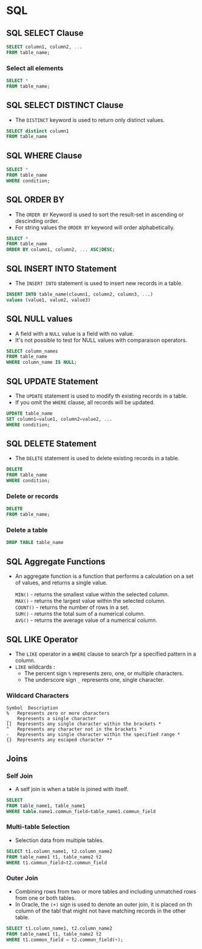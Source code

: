 # SQL 

## SQL SELECT Clause  

```sql
SELECT column1, column2, ...
FROM table_name; 
```
### Select all elements

```sql
SELECT * 
FROM table_name; 
```

## SQL SELECT DISTINCT Clause

- The `DISTINCT` keyword is used to return only distinct values.
```sql
SELECT distinct column1
FROM table_name
```

## SQL WHERE Clause

```sql
SELECT *
FROM table_name
WHERE condition; 
```

## SQL ORDER BY 

- The `ORDER BY` Keyword is used to sort the result-set in ascending or descinding order. 
- For string values the `ORDER BY` keyword will order alphabetically.    
```sql
SELECT * 
FROM table_name
ORDER BY column1, column2, ... ASC|DESC; 
``` 

## SQL INSERT INTO Statement
- The `INSERT INTO` statement is used to insert new records in a table.
```sql
INSERT INTO table_name(cloumn1, column2, column3, ...) 
values (value1, value2, value3) 
```

## SQL NULL values
- A field with a `NULL` value is a field with no value.  
- It's not possible to test for NULL values with comparaison operators.

```sql
SELECT column_names
FROM table_name
WHERE column_name IS NULL;
```

## SQL UPDATE Statement
- The `UPDATE` statement is used to modify th existing records in a table.
- If you omit the `WHERE` clause, all records will be updated.  
```sql
UPDATE table_name
SET column1=value1, column2=value2, ...
WHERE condition;
```

## SQL DELETE Statement
- The `DELETE` statement is used to delete existing records in a table.
```sql
DELETE
FROM table_name
WHERE condition;
```
### Delete or records
```sql
DELETE
FROM table_name;
```
### Delete a table 
```sql
DROP TABLE table_name
```

## SQL Aggregate Functions 
- An aggregate function is a function that performs a calculation on a set of values, and returns a single value.

    `MIN()` - returns the smallest value within the selected column.  
    `MAX()` - returns the largest value within the selected column.  
    `COUNT()` - returns the number of rows in a set.  
    `SUM()` - returns the total sum of a numerical column.  
    `AVG()` - returns the average value of a numerical column.  
## SQL LIKE Operator
- The `LIKE` operator in a `WHERE` clause to search fpr a specified pattern in a column.
- `LIKE` wildcards :
    - The percent sign `%` represents zero, one, or multiple characters.  
    - The underscore sign `_` represents one, single character.
### Wildcard Characters
    Symbol 	Description
    % 	Represents zero or more characters
    _ 	Represents a single character
    [] 	Represents any single character within the brackets *
    ^ 	Represents any character not in the brackets *
    - 	Represents any single character within the specified range *
    {} 	Represents any escaped character **
## Joins
### Self Join
- A self join is when a table is joined with itself.  
```sql
SELECT 
FROM table_name1, table_name1
WHERE table.name1.commun_field=table_name1.commun_field
```
### Multi-table Selection
- Selection data from multiple tables.
```sql
SELECT t1.column_name1, t2.column_name2
FROM table_name1 t1, table_name2 t2
WHERE t1.commun_field=t2.commun_field
```
### Outer Join
- Combining rows from two or more tables and including unmatched rows from one or both tables.
- In Oracle, the `(+)` sign is used to denote an outer join, it is placed on th column of the tabl that might not have matching records in the other table.    
```sql
SELECT t1.column_name1, t2.column_name2
FROM table_name1 t1, table_name2 t2
WHERE t1.common_field = t2.common_field(+);
```


